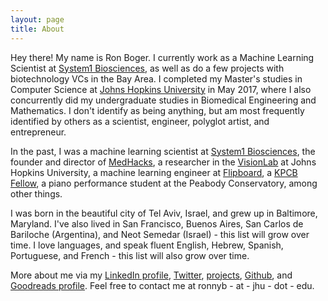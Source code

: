 ```yaml
---
layout: page
title: About
---
```


Hey there! My name is Ron Boger. I currently work as a Machine Learning Scientist at [System1 Biosciences](https://system1.bio), as well as do a few projects with biotechnology VCs in the Bay Area. I completed my Master's studies in Computer Science at [Johns Hopkins University](http://jhu.edu) in May 2017, where I also concurrently did my undergraduate studies in Biomedical Engineering and Mathematics. I don't identify as being anything, but am most frequently identified by others as a scientist, engineer, polyglot artist, and entrepreneur.

In the past, I was a machine learning scientist at [System1 Biosciences](https://system1.bio), the founder and director of [MedHacks](http://medhacks.org), a researcher in the [VisionLab](http://vision.jhu.edu) at Johns Hopkins University, a machine learning engineer at [Flipboard](http://about.flipboard.com), a [KPCB Fellow](http://kpcbfellows.com), a piano performance student at the Peabody Conservatory, among other things.

I was born in the beautiful city of Tel Aviv, Israel, and grew up in Baltimore, Maryland. I've also lived in San Francisco, Buenos Aires, San Carlos de Bariloche (Argentina), and Neot Semedar (Israel) - this list will grow over time. I love languages, and speak fluent English, Hebrew, Spanish, Portuguese, and French - this list will also grow over time.

More about me via my [LinkedIn profile](http://www.linkedin.com/in/ronboger), [Twitter](https://twitter.com/ronboger), [projects](/projects), [Github](https://github.com/ronnyb29/), and [Goodreads profile](https://www.goodreads.com/user/show/69825193-ron-boger). Feel free to contact me at ronnyb - at - jhu - dot - edu.

<!-- On the side, I'm really interested in the below areas - if they're things you like to chat about, drop me a line! -->

<!-- ## Timeline, for context: -->
<!-- - 1995: Born in Tel Aviv, Israel. -->
<!-- - 1998: First moved to Baltimore, MD. -->
<!-- - 2001: Initial plans to move back permanently to Tel Aviv were delayed, but "only temporarily". -->
<!-- - 2003: Started playing the piano, received first lesson as my 8th birthday present. -->
<!-- - 2004: Last of Israeli friends in my neighborhood in Baltimore returned to Israel.  -->
<!-- - 2007: Expanded musical ability to guitar and singing. -->
<!-- - 2009: In high school, worked as a neuroscience researcher at the Kennedy Krieger Institute at Johns Hopkins Hospital. Realized I wanted to combine sciences and technology to try to make change at the worldwide level. Previously wanted to be a neurosurgeon.
- 2012: Taught myself chess, reached 1500 rating within 3 months, won a few tournaments.
- 2013: Accepted offer of admission to the Biomedical Engineering program at Johns Hopkins University, chosen over returning to Israel to join the army. Graduated as valedictorian of high school (for whatever that's worth...), started freshman year at JHU. Became a US citizen.
- 2014: Wanted to drop out of JHU, ended up taking 2x a regular course load. Went to CES and took an interest in computer science and programming computers. Decided to start MedHacks and started to learn to lead. Took first graduate level course, in computer vision.
- 2015: Made it to the crazy world of Silicon Valley. Pulled off the first MedHacks. Accepted into Masters program for Computer Science at JHU. Did lots of musical theater.  -->
<!-- On the darker side, was fired as a RA mid-semester and lived on couches of friends, effectively homeless, for the remainder of the year. -->
<!-- - 2016: Lived on Kibbutz Neot Semedar for a month. Started reading voraciously. Began MS program in Computer Science, and later research in the Vision and Learning Lab at JHU. Returned to San Francisco as a KPCB Fellow. Accepted to piano study at Peabody Conservatory.
- 2017: Graduated MS and BS in May 2017. Began practicing Vipassana meditation seriously. Lived a good portion of the year in Argentina, became fluent in Argentinian Spanish.  -->
<!-- - 2018: Also became an advanced Brazilian Portuguese speaker and in general found a love for language.  -->
